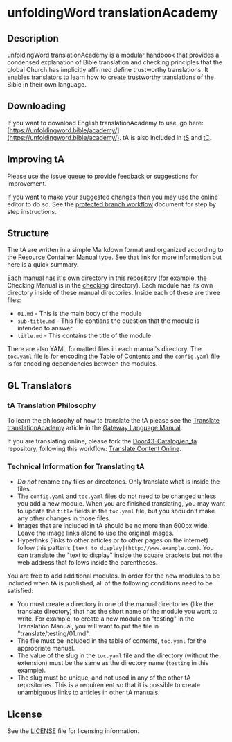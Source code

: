 # unfoldingWord translationAcademy

## Description

unfoldingWord translationAcademy is a modular handbook that provides a condensed explanation of Bible translation and checking principles that the global Church has implicitly affirmed define trustworthy translations. It enables translators to learn how to create trustworthy translations of the Bible in their own language.

## Downloading

If you want to download English translationAcademy to use, go here: [https://unfoldingword.bible/academy/](https://unfoldingword.bible/academy/). tA is also included in [tS](http://ufw.io/ts) and [tC](http://ufw.io/tc).

## Improving tA

Please use the [issue queue](https://git.door43.org/unfoldingWord/en_ta/issues) to provide feedback or suggestions for improvement.

If you want to make your suggested changes then you may use the online editor to do so. See the [protected branch workflow](https://forum.ccbt.bible/t/protected-branch-workflow/76) document for step by step instructions.

## Structure

The tA are written in a simple Markdown format and organized according to the [Resource Container Manual](https://resource-container.readthedocs.io/en/latest/container_types.html#manual-man) type.  See that link for more information but here is a quick summary.

Each manual has it's own directory in this repository (for example, the Checking Manual is in the [checking](https://git.door43.org/unfoldingWord/en_ta/src/branch/master/checking) directory). Each module has its own directory inside of these manual directories. Inside each of these are three files:

* `01.md` - This is the main body of the module
* `sub-title.md` - This file contians the question that the module is intended to answer.
* `title.md` - This contains the title of the module

There are also YAML formatted files in each manual's directory.  The `toc.yaml` file is for encoding the Table of Contents and the `config.yaml` file is for encoding dependencies between the modules.

## GL Translators

### tA Translation Philosophy

To learn the philosophy of how to translate the tA please see the [Translate translationAcademy](http://gl-manual.readthedocs.io/en/latest/gl_translation.html#translating-translationacademy) article in the [Gateway Language Manual](http://gl-manual.readthedocs.io/).

If you are translating online, please fork the [Door43-Catalog/en_ta](https://git.door43.org/Door43-Catalog/en_ta) repository, following this workflow: [Translate Content Online](https://forum.ccbt.bible/t/translate-content-online/75).

### Technical Information for Translating tA

* *Do not* rename any files or directories.  Only translate what is inside the files.
* The `config.yaml` and `toc.yaml` files do not need to be changed unless you add a new module. When you are finished translating, you may want to update the `title` fields in the `toc.yaml` file, but you shouldn't make any other changes in those files.
* Images that are included in tA should be no more than 600px wide. Leave the image links alone to use the original images.
* Hyperlinks (links to other articles or to other pages on the internet) follow this pattern: `[text to display](http://www.example.com)`. You can translate the "text to display" inside the square brackets but not the web address that follows inside the parentheses.

You are free to add additional modules. In order for the new modules to be included when tA is published, all of the following conditions need to be satisfied:

* You must create a directory in one of the manual directories (like the translate directory) that has the short name of the module you want to write.  For example, to create a new module on "testing" in the Translation Manual, you will want to put the file in "translate/testing/01.md".
* The file must be included in the table of contents, `toc.yaml` for the appropriate manual.
* The value of the slug in the `toc.yaml` file and the directory (without the extension) must be the same as the directory name (`testing` in this example).
* The slug must be unique, and not used in any of the other tA repositories. This is a requirement so that it is possible to create unambiguous links to articles in other tA manuals.

## License

See the [LICENSE](https://git.door43.org/unfoldingWord/en_ta/src/branch/master/LICENSE.md) file for licensing information.
